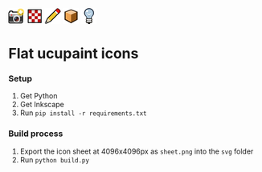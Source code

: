 ![](./png/bake_icon.png)
![](./png/texture_icon.png)
![](./png/rename_icon.png)
![](./png/object_index_icon.png)
![](./png/hemi_icon.png)

# Flat ucupaint icons

### Setup
1. Get Python
2. Get Inkscape
3. Run `pip install -r requirements.txt`

### Build process
1. Export the icon sheet at 4096x4096px as `sheet.png` into the `svg` folder
2. Run `python build.py`